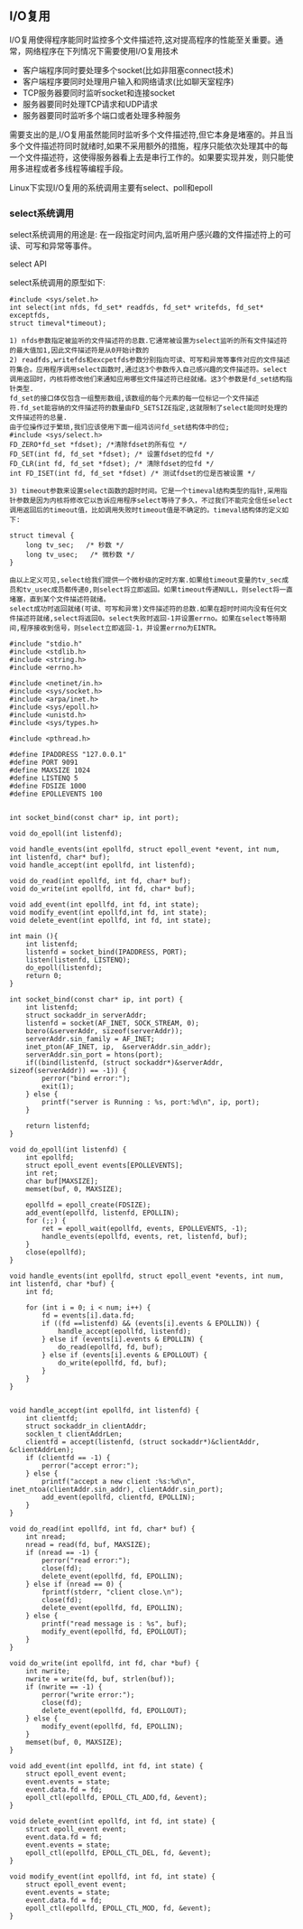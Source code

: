 ## I/O复用

I/O复用使得程序能同时监控多个文件描述符,这对提高程序的性能至关重要。通常，网络程序在下列情况下需要使用I/O复用技术

*  客户端程序同时要处理多个socket(比如非阻塞connect技术)
*  客户端程序要同时处理用户输入和网络请求(比如聊天室程序)
*  TCP服务器要同时监听socket和连接socket
*  服务器要同时处理TCP请求和UDP请求
*  服务器要同时监听多个端口或者处理多种服务

需要支出的是,I/O复用虽然能同时监听多个文件描述符,但它本身是堵塞的。并且当多个文件描述符同时就绪时,如果不采用额外的措施，程序只能依次处理其中的每一个文件描述符，这使得服务器看上去是串行工作的。如果要实现并发，则只能使用多进程或者多线程等编程手段。  

Linux下实现I/O复用的系统调用主要有select、poll和epoll

### select系统调用

select系统调用的用途是: 在一段指定时间内,监听用户感兴趣的文件描述符上的可读、可写和异常等事件。  

select API  

select系统调用的原型如下:  

    #include <sys/selet.h>
    int select(int nfds, fd_set* readfds, fd_set* writefds, fd_set* exceptfds,
    struct timeval*timeout);
    
    1) nfds参数指定被监听的文件描述符的总数.它通常被设置为select监听的所有文件描述符的最大值加1,因此文件描述符是从0开始计数的
    2) readfds,writefds和excpetfds参数分别指向可读、可写和异常等事件对应的文件描述符集合。应用程序调用select函数时,通过这3个参数传入自己感兴趣的文件描述符。select调用返回时，内核将修改他们来通知应用哪些文件描述符已经就绪。这3个参数是fd_set结构指针类型.
    fd_set的接口体仅包含一组整形数组,该数组的每个元素的每一位标记一个文件描述符.fd_set能容纳的文件描述符的数量由FD_SETSIZE指定,这就限制了select能同时处理的文件描述符的总量.
    由于位操作过于繁琐,我们应该使用下面一组鸿访问fd_set结构体中的位;
    #include <sys/select.h>
    FD_ZERO*fd_set *fdset); /*清除fdset的所有位 */
    FD_SET(int fd, fd_set *fdset); /* 设置fdset的位fd */
    FD_CLR(int fd, fd_set *fdset); /* 清除fdset的位fd */
    int FD_ISET(int fd, fd_set *fdset) /* 测试fdset的位是否被设置 */
    
    3) timeout参数来设置select函数的超时时间。它是一个timeval结构类型的指针,采用指针参数是因为内核将修改它以告诉应用程序select等待了多久，不过我们不能完全信任select调用返回后的timeout值，比如调用失败时timeout值是不确定的。timeval结构体的定义如下:
    
    struct timeval {
        long tv_sec;   /* 秒数 */
        long tv_usec;   /* 微秒数 */
    }
    
    由以上定义可见,select给我们提供一个微秒级的定时方案.如果给timeout变量的tv_sec成员和tv_usec成员都传递0,则select将立即返回。如果timeout传递NULL，则select将一直堵塞，直到某个文件描述符就绪。
    select成功时返回就绪(可读、可写和异常)文件描述符的总数.如果在超时时间内没有任何文件描述符就绪,select将返回0。select失败时返回-1并设置errno。如果在select等待期间,程序接收到信号，则select立即返回-1，并设置errno为EINTR。
    
    



```
#include "stdio.h"
#include <stdlib.h>
#include <string.h>
#include <errno.h>

#include <netinet/in.h>
#include <sys/socket.h>
#include <arpa/inet.h>
#include <sys/epoll.h>
#include <unistd.h>
#include <sys/types.h>

#include <pthread.h>

#define IPADDRESS "127.0.0.1"
#define PORT 9091
#define MAXSIZE 1024
#define LISTENQ 5
#define FDSIZE 1000
#define EPOLLEVENTS 100


int socket_bind(const char* ip, int port);

void do_epoll(int listenfd);

void handle_events(int epollfd, struct epoll_event *event, int num, int listenfd, char* buf);
void handle_accept(int epollfd, int listenfd);

void do_read(int epollfd, int fd, char* buf);
void do_write(int epollfd, int fd, char* buf);

void add_event(int epollfd, int fd, int state);
void modify_event(int epollfd,int fd, int state);
void delete_event(int epollfd, int fd, int state);

int main (){
    int listenfd;
    listenfd = socket_bind(IPADDRESS, PORT);
    listen(listenfd, LISTENQ);
    do_epoll(listenfd);
    return 0;
} 

int socket_bind(const char* ip, int port) {
    int listenfd;
    struct sockaddr_in serverAddr;
    listenfd = socket(AF_INET, SOCK_STREAM, 0);
    bzero(&serverAddr, sizeof(serverAddr));
    serverAddr.sin_family = AF_INET;
    inet_pton(AF_INET, ip,  &serverAddr.sin_addr);
    serverAddr.sin_port = htons(port);
    if((bind(listenfd, (struct sockaddr*)&serverAddr, sizeof(serverAddr)) == -1)) {
        perror("bind error:");
        exit(1);
    } else {
        printf("server is Running : %s, port:%d\n", ip, port);
    }
    
    return listenfd;
}

void do_epoll(int listenfd) {
    int epollfd;
    struct epoll_event events[EPOLLEVENTS];
    int ret;
    char buf[MAXSIZE];
    memset(buf, 0, MAXSIZE);
    
    epollfd = epoll_create(FDSIZE);
    add_event(epollfd, listenfd, EPOLLIN);
    for (;;) {
        ret = epoll_wait(epollfd, events, EPOLLEVENTS, -1);
        handle_events(epollfd, events, ret, listenfd, buf);
    }
    close(epollfd);
}

void handle_events(int epollfd, struct epoll_event *events, int num, int listenfd, char *buf) {
    int fd;
    
    for (int i = 0; i < num; i++) {
        fd = events[i].data.fd;
        if ((fd ==listenfd) && (events[i].events & EPOLLIN)) {
            handle_accept(epollfd, listenfd);
        } else if (events[i].events & EPOLLIN) {
            do_read(epollfd, fd, buf);
        } else if (events[i].events & EPOLLOUT) {
            do_write(epollfd, fd, buf);
        }
    }
}


void handle_accept(int epollfd, int listenfd) {
    int clientfd;
    struct sockaddr_in clientAddr;
    socklen_t clientAddrLen;
    clientfd = accept(listenfd, (struct sockaddr*)&clientAddr, &clientAddrLen);
    if (clientfd == -1) {
        perror("accept error:");
    } else {
        printf("accept a new client :%s:%d\n", inet_ntoa(clientAddr.sin_addr), clientAddr.sin_port);
        add_event(epollfd, clientfd, EPOLLIN);
    }
}

void do_read(int epollfd, int fd, char* buf) {
    int nread;
    nread = read(fd, buf, MAXSIZE);
    if (nread == -1) {
        perror("read error:");
        close(fd);
        delete_event(epollfd, fd, EPOLLIN);
    } else if (nread == 0) {
        fprintf(stderr, "client close.\n");
        close(fd);
        delete_event(epollfd, fd, EPOLLIN);
    } else {
        printf("read message is : %s", buf);
        modify_event(epollfd, fd, EPOLLOUT);
    }
}

void do_write(int epollfd, int fd, char *buf) {
    int nwrite;
    nwrite = write(fd, buf, strlen(buf)); 
    if (nwrite == -1) {
        perror("write error:");
        close(fd);
        delete_event(epollfd, fd, EPOLLOUT);
    } else {
        modify_event(epollfd, fd, EPOLLIN);
    }
    memset(buf, 0, MAXSIZE);
}

void add_event(int epollfd, int fd, int state) {
    struct epoll_event event;
    event.events = state;
    event.data.fd = fd; 
    epoll_ctl(epollfd, EPOLL_CTL_ADD,fd, &event);
}

void delete_event(int epollfd, int fd, int state) {
    struct epoll_event event;
    event.data.fd = fd;
    event.events = state;
    epoll_ctl(epollfd, EPOLL_CTL_DEL, fd, &event);
}

void modify_event(int epollfd, int fd, int state) {
    struct epoll_event event;
    event.events = state;
    event.data.fd = fd;
    epoll_ctl(epollfd, EPOLL_CTL_MOD, fd, &event);
}
```
